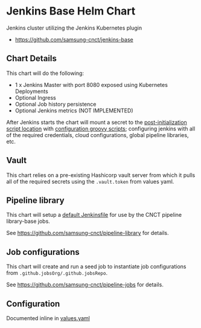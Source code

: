 # Jenkins Base Helm Chart

Jenkins cluster utilizing the Jenkins Kubernetes plugin

* https://github.com/samsung-cnct/jenkins-base

## Chart Details
This chart will do the following:

* 1 x Jenkins Master with port 8080 exposed using Kubernetes Deployments
* Optional Ingress
* Optional Job history persistence
* Optional Jenkins metrics (NOT IMPLEMENTED)


After Jenkins starts the chart will mount a secret to the [post-initialization script location](https://wiki.jenkins.io/display/JENKINS/Post-initialization+script) with [configuration groovy scripts](charts/pipeline-jenkins/groovy); configuring jenkins with all of the required credentials, cloud configurations, global pipeline libraries, etc.

## Vault

This chart relies on a pre-existing Hashicorp vault server from which it pulls all of the required secrets using the `.vault.token` from values yaml.

## Pipeline library

This chart will setup a [default Jenkinsfile](https://github.com/vaimr/pipeline-multibranch-defaults-plugin) for use by the CNCT pipeline library-base jobs.

See https://github.com/samsung-cnct/pipeline-library for details.

## Job configurations

This chart will create and run a seed job to instantiate job configurations from `.github.jobsOrg/.github.jobsRepo`.

See https://github.com/samsung-cnct/pipeline-jobs for details.

## Configuration

Documented inline in [values.yaml](charts/pipeline-jenkins/values.yaml)



